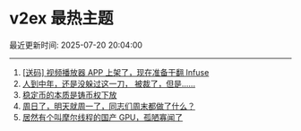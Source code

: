 # v2ex 最热主题

最近更新时间: 2025-07-20 20:04:00

--- 
1. [[送码] 视频播放器 APP 上架了，现在准备干翻 Infuse](https://www.v2ex.com/t/1146394) 
2. [人到中年，还是没躲过这一刀， 被裁了，但是......](https://www.v2ex.com/t/1146397) 
3. [稳定币的本质是铸币权下放](https://www.v2ex.com/t/1146398) 
4. [周日了，明天就周一了，同志们周末都做了什么？](https://www.v2ex.com/t/1146401) 
5. [居然有个叫摩尔线程的国产 GPU，孤陋寡闻了](https://www.v2ex.com/t/1146404) 
